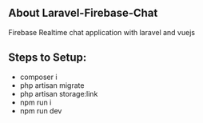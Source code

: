 ## About Laravel-Firebase-Chat

Firebase Realtime chat application with laravel and vuejs

## Steps to Setup:
- composer i
- php artisan migrate
- php artisan storage:link
- npm run i
- npm run dev